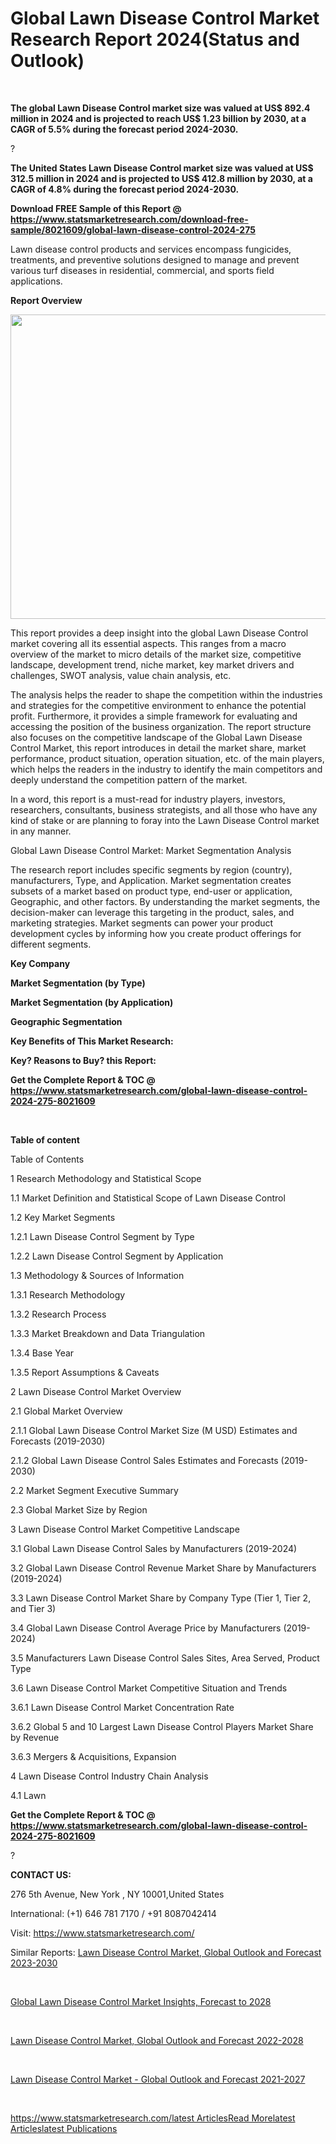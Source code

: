 <h1>Global Lawn Disease Control Market Research Report 2024(Status and Outlook)</h1><br/><p><strong>The global Lawn Disease Control market size was valued at US$ 892.4 million in 2024 and is projected to reach US$ 1.23 billion by 2030, at a <strong>CAGR</strong> of 5.5% during the forecast period 2024-2030.</strong></p>
 
 
 
 <p>? </p>
 
 
 
 <p><strong>The United States Lawn Disease Control market size was valued at US$ 312.5 million in 2024 and is projected to US$ 412.8 million by 2030, at a <strong>CAGR</strong> of 4.8% during the forecast period 2024-2030.</strong></p>
 
 
 
 <p><strong>Download FREE Sample of this Report @ <a href="https://www.statsmarketresearch.com/download-free-sample/8021609/global-lawn-disease-control-2024-275">https://www.statsmarketresearch.com/download-free-sample/8021609/global-lawn-disease-control-2024-275</a></strong></p>
 
 
 
 <p>Lawn disease control products and services encompass fungicides, treatments, and preventive solutions designed to manage and prevent various turf diseases in residential, commercial, and sports field applications.</p>
 
 
 
 <p><strong>Report Overview</strong></p>
 
 
 
 <p><img alt="" src="https://www.grandresearchstore.com/assets/report-images/LawnDiseaseControlMarket.png" style="width: 731px; height: 487px;" /></p>
 
 
 
 <p>This report provides a deep insight into the global Lawn Disease Control market covering all its essential aspects. This ranges from a macro overview of the market to micro details of the market size, competitive landscape, development trend, niche market, key market drivers and challenges, SWOT analysis, value chain analysis, etc.</p>
 
 
 
 <p>The analysis helps the reader to shape the competition within the industries and strategies for the competitive environment to enhance the potential profit. Furthermore, it provides a simple framework for evaluating and accessing the position of the business organization. The report structure also focuses on the competitive landscape of the Global Lawn Disease Control Market, this report introduces in detail the market share, market performance, product situation, operation situation, etc. of the main players, which helps the readers in the industry to identify the main competitors and deeply understand the competition pattern of the market.</p>
 
 
 
 <p>In a word, this report is a must-read for industry players, investors, researchers, consultants, business strategists, and all those who have any kind of stake or are planning to foray into the Lawn Disease Control market in any manner.</p>
 
 
 
 <p>Global Lawn Disease Control Market: Market Segmentation Analysis</p>
 
 
 
 <p>The research report includes specific segments by region (country), manufacturers, Type, and Application. Market segmentation creates subsets of a market based on product type, end-user or application, Geographic, and other factors. By understanding the market segments, the decision-maker can leverage this targeting in the product, sales, and marketing strategies. Market segments can power your product development cycles by informing how you create product offerings for different segments.</p>
 
 
 
 <p><strong>Key Company</strong></p>
 
 
 
 <p><strong>Market Segmentation (by Type)</strong></p>
 
 
 
 <p><strong>Market Segmentation (<strong>by Application</strong>)</strong></p>
 
 
 
 <p><strong>Geographic Segmentation</strong></p>
 
 
 
 <p><strong>Key Benefits of This Market Research:</strong></p>
 
 
 
 <p><strong>Key? <strong>Reasons to Buy</strong>? this Report:</strong></p>
 
 
 
 <div><b>Get the Complete Report & TOC @ <a href="https://www.statsmarketresearch.com/global-lawn-disease-control-2024-275-8021609">https://www.statsmarketresearch.com/global-lawn-disease-control-2024-275-8021609</a></b></div>
 
 
 
 <p><br />
 
 <b>Table of content</b></p>
 
 
 
 <p>Table of Contents<br />
 
 1 Research Methodology and Statistical Scope<br />
 
 1.1 Market Definition and Statistical Scope of Lawn Disease Control<br />
 
 1.2 Key Market Segments<br />
 
 1.2.1 Lawn Disease Control Segment by Type<br />
 
 1.2.2 Lawn Disease Control Segment by Application<br />
 
 1.3 Methodology & Sources of Information<br />
 
 1.3.1 Research Methodology<br />
 
 1.3.2 Research Process<br />
 
 1.3.3 Market Breakdown and Data Triangulation<br />
 
 1.3.4 Base Year<br />
 
 1.3.5 Report Assumptions & Caveats<br />
 
 2 Lawn Disease Control Market Overview<br />
 
 2.1 Global Market Overview<br />
 
 2.1.1 Global Lawn Disease Control Market Size (M USD) Estimates and Forecasts (2019-2030)<br />
 
 2.1.2 Global Lawn Disease Control Sales Estimates and Forecasts (2019-2030)<br />
 
 2.2 Market Segment Executive Summary<br />
 
 2.3 Global Market Size by Region<br />
 
 3 Lawn Disease Control Market Competitive Landscape<br />
 
 3.1 Global Lawn Disease Control Sales by Manufacturers (2019-2024)<br />
 
 3.2 Global Lawn Disease Control Revenue Market Share by Manufacturers (2019-2024)<br />
 
 3.3 Lawn Disease Control Market Share by Company Type (Tier 1, Tier 2, and Tier 3)<br />
 
 3.4 Global Lawn Disease Control Average Price by Manufacturers (2019-2024)<br />
 
 3.5 Manufacturers Lawn Disease Control Sales Sites, Area Served, Product Type<br />
 
 3.6 Lawn Disease Control Market Competitive Situation and Trends<br />
 
 3.6.1 Lawn Disease Control Market Concentration Rate<br />
 
 3.6.2 Global 5 and 10 Largest Lawn Disease Control Players Market Share by Revenue<br />
 
 3.6.3 Mergers & Acquisitions, Expansion<br />
 
 4 Lawn Disease Control Industry Chain Analysis<br />
 
 4.1 Lawn</p>
 
 
 
 <div><b>Get the Complete Report & TOC @ <a href="https://www.statsmarketresearch.com/global-lawn-disease-control-2024-275-8021609">https://www.statsmarketresearch.com/global-lawn-disease-control-2024-275-8021609</a></b></div>
 
 
 
 <p>? </p>
 
 
 
 <p><b>CONTACT US:</b><br />
 
 276 5th Avenue, New York , NY 10001,United States<br />
 
 International: (+1) 646 781 7170 / +91 8087042414<br />
 
 Visit: <a href="https://www.statsmarketresearch.com/">https://www.statsmarketresearch.com/</a><br />
 
 Similar Reports: <a href="https://www.statsmarketresearch.com/global-lawn-disease-control-2024-275-8021609">Lawn Disease Control Market, Global Outlook and Forecast 2023-2030</a><br />
 
 <br />
 
 <a href="https://www.statsmarketresearch.com/global-lawn-disease-control-2024-275-8021609">Global Lawn Disease Control Market Insights, Forecast to 2028</a><br />
 
 <br />
 
 <a href="https://www.statsmarketresearch.com/global-lawn-disease-control-2024-275-8021609">Lawn Disease Control Market, Global Outlook and Forecast 2022-2028</a><br />
 
 <br />
 
 <a href="https://www.statsmarketresearch.com/global-lawn-disease-control-2024-275-8021609">Lawn Disease Control Market - Global Outlook and Forecast 2021-2027</a><br />
 
 <br />
 
 <a href="https://gyeongbokgung.com">https://www.statsmarketresearch.com/</a><a href="https://hallyeomaritime.com">latest Articles</a><a href="https://jingwansa.com">Read More</a><a href="https://nguoiviet.jp/">latest Articles</a><a href="https://www.intelmarketresearch.com/">latest Publications</a></p>